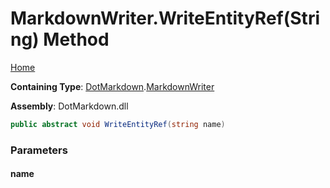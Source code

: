 <a name="_top"></a>

# MarkdownWriter\.WriteEntityRef\(String\) Method

[Home](../../../README.md#_top)

**Containing Type**: [DotMarkdown](../../README.md#_top)\.[MarkdownWriter](../README.md#_top)

**Assembly**: DotMarkdown\.dll

```csharp
public abstract void WriteEntityRef(string name)
```

### Parameters

#### name

